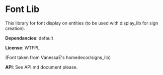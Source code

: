 # Font Lib

This library for font display on entities (to be used with display_lib for sign creation).

**Dependancies**: default

**License**: WTFPL

(Font taken from VanessaE's homedecor/signs_lib)

**API**: See API.md document please.



